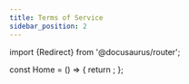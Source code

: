 ```yaml
---
title: Terms of Service
sidebar_position: 2
---
```


import {Redirect} from '@docusaurus/router';

const Home = () => {
return <Redirect to="/tos" />;
};
